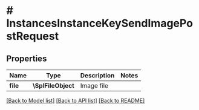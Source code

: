 # # InstancesInstanceKeySendImagePostRequest

## Properties

Name | Type | Description | Notes
------------ | ------------- | ------------- | -------------
**file** | **\SplFileObject** | Image file |

[[Back to Model list]](../../README.md#models) [[Back to API list]](../../README.md#endpoints) [[Back to README]](../../README.md)
